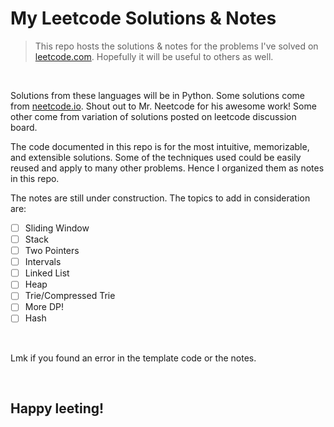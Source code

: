 # My Leetcode Solutions & Notes

> This repo hosts the solutions & notes for the problems I've solved on [leetcode.com](https://leetcode.com/). Hopefully it will be useful to others as well.

<br/>

Solutions from these languages will be in Python. Some solutions come from [neetcode.io](https://www.neetcode.io/). Shout out to Mr. Neetcode for his awesome work! Some other come from variation of solutions posted on leetcode discussion board.

The code documented in this repo is for the most intuitive, memorizable, and extensible solutions. Some of the techniques used could be easily reused and apply to many other problems. Hence I organized them as notes in this repo.

The notes are still under construction. The topics to add in consideration are:

- [ ] Sliding Window
- [ ] Stack
- [ ] Two Pointers
- [ ] Intervals
- [ ] Linked List
- [ ] Heap
- [ ] Trie/Compressed Trie
- [ ] More DP!
- [ ] Hash

<br/>

Lmk if you found an error in the template code or the notes.

<br/>

## Happy leeting!

